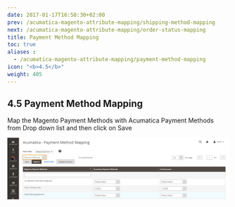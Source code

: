 ```yaml
---
date: 2017-01-17T16:58:30+02:00
prev: /acumatica-magento-attribute-mapping/shipping-method-mapping
next: /acumatica-magento-attribute-mapping/order-status-mapping
title: Payment Method Mapping
toc: true
aliases :
  - /acumatica-magento-attribute-mapping/payment-method-mapping
icon: "<b>4.5</b>"
weight: 405
---
```

## 4.5 Payment Method Mapping

<p>Map the Magento Payment Methods with Acumatica Payment Methods from Drop down list and then click on Save</p>

![payment-method-mapping](images/payment-method-mapping.png?classes=shadow)
